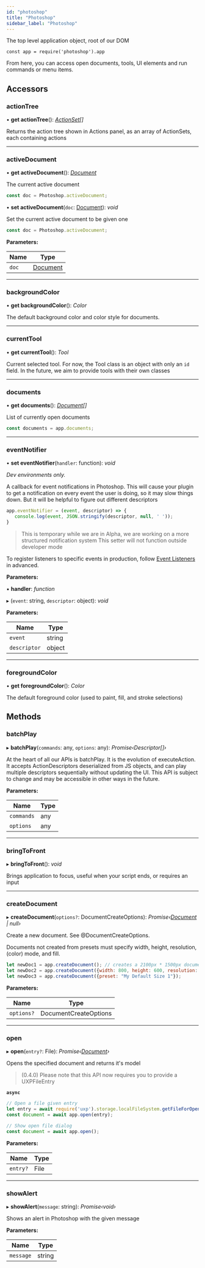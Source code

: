 ```yaml
---
id: "photoshop"
title: "Photoshop"
sidebar_label: "Photoshop"
---
```


The top level application object, root of our DOM

```
const app = require('photoshop').app
```

From here, you can access open documents, tools, UI elements and run commands or menu items.

## Accessors

###  actionTree

• **get actionTree**(): *[ActionSet](actionset.md)[]*

Returns the action tree shown in Actions panel, as an array of ActionSets, each containing actions

___

###  activeDocument

• **get activeDocument**(): *[Document](document.md)*

The current active document

```javascript
const doc = Photoshop.activeDocument;
```

• **set activeDocument**(`doc`: [Document](document.md)): *void*

Set the current active document to be given one

```javascript
const doc = Photoshop.activeDocument;
```

**Parameters:**

Name | Type |
------ | ------ |
`doc` | [Document](document.md) |

___

###  backgroundColor

• **get backgroundColor**(): *Color*

The default background color and color style for documents.

___

###  currentTool

• **get currentTool**(): *Tool*

Current selected tool. For now, the Tool class is an object with
only an `id` field. In the future, we aim to provide tools with their own classes

___

###  documents

• **get documents**(): *[Document](document.md)[]*

List of currently open documents

```javascript
const documents = app.documents;
```

___

###  eventNotifier

• **set eventNotifier**(`handler`: function): *void*

_Dev environments only._

A callback for event notifications in Photoshop. This will cause your plugin to get a notification
on every event the user is doing, so it may slow things down. But it will be helpful to figure out
different descriptors

```javascript
app.eventNotifier = (event, descriptor) => {
   console.log(event, JSON.stringify(descriptor, null, ' '));
}
```

> This is temporary while we are in Alpha, we are working on a more structured notification system
> This setter will not function outside developer mode

To register listeners to specific events in production, follow [Event Listeners](../media/advanced/event-listener) in advanced.

**Parameters:**

▪ **handler**: *function*

▸ (`event`: string, `descriptor`: object): *void*

**Parameters:**

Name | Type |
------ | ------ |
`event` | string |
`descriptor` | object |

___

###  foregroundColor

• **get foregroundColor**(): *Color*

The default foreground color (used to paint, fill, and stroke selections)

## Methods

###  batchPlay

▸ **batchPlay**(`commands`: any, `options`: any): *Promise‹Descriptor[]›*

At the heart of all our APIs is batchPlay. It is the evolution of executeAction. It accepts
ActionDescriptors deserialized from JS objects, and can play multiple descriptors sequentially
without updating the UI. This API is subject to change and may be accessible in other ways in the future.

**Parameters:**

Name | Type |
------ | ------ |
`commands` | any |
`options` | any |

___

###  bringToFront

▸ **bringToFront**(): *void*

Brings application to focus, useful when your script ends, or requires an input

___

###  createDocument

▸ **createDocument**(`options?`: DocumentCreateOptions): *Promise‹[Document](document.md) | null›*

Create a new document. See @DocumentCreateOptions.

Documents not created from presets must specify width, height, resolution, (color) mode, and fill.

```javascript
let newDoc1 = app.createDocument(); // creates a 2100px * 1500px document
let newDoc2 = app.createDocument({width: 800, height: 600, resolution: 300, mode: "RGBColorMode", fill: "transparent"});
let newDoc3 = app.createDocument({preset: "My Default Size 1"});
```

**Parameters:**

Name | Type |
------ | ------ |
`options?` | DocumentCreateOptions |

___

###  open

▸ **open**(`entry?`: File): *Promise‹[Document](document.md)›*

Opens the specified document and returns it's model

> (0.4.0) Please note that this API now requires you to provide a UXPFileEntry

**`async`** 

```javascript
// Open a file given entry
let entry = await require('uxp').storage.localFileSystem.getFileForOpening()
const document = await app.open(entry);

// Show open file dialog
const document = await app.open();
```

**Parameters:**

Name | Type |
------ | ------ |
`entry?` | File |

___

###  showAlert

▸ **showAlert**(`message`: string): *Promise‹void›*

Shows an alert in Photoshop with the given message

**Parameters:**

Name | Type |
------ | ------ |
`message` | string |

